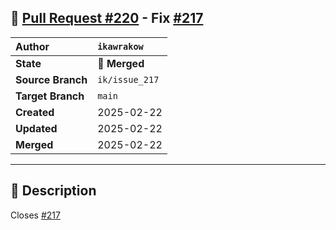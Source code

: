 ## 🔀 [Pull Request #220](https://github.com/ikawrakow/ik_llama.cpp/pull/220) - Fix [#217](https://github.com/ikawrakow/ik_llama.cpp/issues/217)

| **Author** | `ikawrakow` |
| :--- | :--- |
| **State** | 🔀 **Merged** |
| **Source Branch** | `ik/issue_217` |
| **Target Branch** | `main` |
| **Created** | 2025-02-22 |
| **Updated** | 2025-02-22 |
| **Merged** | 2025-02-22 |

---

## 📄 Description

Closes [#217](https://github.com/ikawrakow/ik_llama.cpp/issues/217)